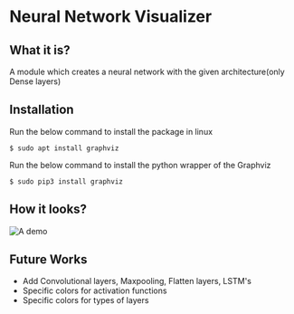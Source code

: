 # Neural Network Visualizer

## What it is?

A module which creates a neural network with the given architecture(only Dense layers)

## Installation

Run the below command to install the package in linux
```shell
$ sudo apt install graphviz
```

Run the below command to install the python wrapper of the Graphviz
```shell
$ sudo pip3 install graphviz
```

## How it looks?
![A demo](./My-Neural-Network.gv.png)

## Future Works

* Add Convolutional layers, Maxpooling, Flatten layers, LSTM's
* Specific colors for activation functions
* Specific colors for types of layers